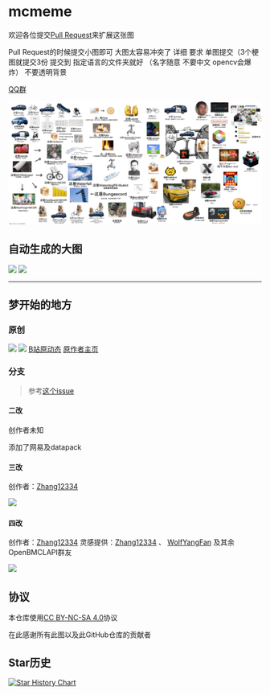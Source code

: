 # mcmeme

欢迎各位提交[Pull Request](https://github.com/mc-meme/mc-meme/pulls)来扩展这张图

Pull Request的时候提交小图即可 大图太容易冲突了
详细 要求 单图提交（3个梗图就提交3份 提交到 指定语言的文件夹就好 （名字随意 不要中文 opencv会爆炸） 不要透明背景 

[QQ群](http://qm.qq.com/cgi-bin/qm/qr?_wv=1027&k=GSK0q5Be9BtgPh-7UDEgw1XUc9eNlb_E&authKey=s54nZ9lIbjETFV2sQj65vJHoH04tg%2Bst%2FB%2Fo0WgVTyRGo%2BxL0ZPw8%2BHX3oNnr%2FIo&noverify=0&group_code=810025413)

![](latest.png)

## 自动生成的大图
![](https://mc-meme.github.io/mc-meme/auto_img_zh_cn.png)
![](https://mc-meme.github.io/mc-meme/auto_img_en.png)


----------------------

## 梦开始的地方

### 原创

![](/beginning/origin1.png)
![](/beginning/原作者授权.png)
[B站原动态](https://www.bilibili.com/opus/985182183934132242)
[原作者主页](https://space.bilibili.com/34719209)

### 分支

> 参考[这个issue](https://github.com/LIPiston/mcmeme/issues/5#issuecomment-2395448955)

#### 二改

创作者未知

添加了网易及datapack

#### 三改

创作者：[Zhang12334](https://github.com/Zhang12334)

![](/beginning/origin3.png)

#### 四改

创作者：[Zhang12334](https://github.com/Zhang12334)
灵感提供：[Zhang12334](https://github.com/Zhang12334) 、 [WolfYangFan](https://github.com/WolfYangFan) 及其余OpenBMCLAPI群友

![](/beginning/origin4.png)

## 协议
本仓库使用[CC BY-NC-SA 4.0](./LICENSE)协议

在此感谢所有此图以及此GitHub仓库的贡献者

## Star历史
[![Star History Chart](https://api.star-history.com/svg?repos=mc-meme/mc-meme&type=Date)](https://star-history.com/#mc-meme/mc-meme&Date)

